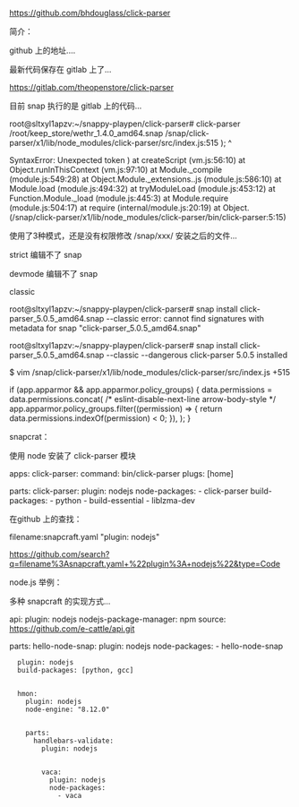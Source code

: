 


https://github.com/bhdouglass/click-parser

简介：

github 上的地址....


最新代码保存在 gitlab 上了...

https://gitlab.com/theopenstore/click-parser

目前 snap 执行的是  gitlab 上的代码...




root@sltxyl1apzv:~/snappy-playpen/click-parser# click-parser /root/keep_store/wethr_1.4.0_amd64.snap
/snap/click-parser/x1/lib/node_modules/click-parser/src/index.js:515
                            );
                            ^

SyntaxError: Unexpected token )
    at createScript (vm.js:56:10)
    at Object.runInThisContext (vm.js:97:10)
    at Module._compile (module.js:549:28)
    at Object.Module._extensions..js (module.js:586:10)
    at Module.load (module.js:494:32)
    at tryModuleLoad (module.js:453:12)
    at Function.Module._load (module.js:445:3)
    at Module.require (module.js:504:17)
    at require (internal/module.js:20:19)
    at Object.<anonymous> (/snap/click-parser/x1/lib/node_modules/click-parser/bin/click-parser:5:15)







使用了3种模式，还是没有权限修改 /snap/xxx/ 安装之后的文件...

strict  编辑不了 snap

devmode 编辑不了 snap

classic

root@sltxyl1apzv:~/snappy-playpen/click-parser# snap install click-parser_5.0.5_amd64.snap  --classic
error: cannot find signatures with metadata for snap "click-parser_5.0.5_amd64.snap"

root@sltxyl1apzv:~/snappy-playpen/click-parser# snap install click-parser_5.0.5_amd64.snap  --classic --dangerous
click-parser 5.0.5 installed



$ vim /snap/click-parser/x1/lib/node_modules/click-parser/src/index.js +515



if (app.apparmor && app.apparmor.policy_groups) {
      data.permissions = data.permissions.concat(
          /* eslint-disable-next-line arrow-body-style */
          app.apparmor.policy_groups.filter((permission) => {
              return data.permissions.indexOf(permission) < 0;
          }),
      );
  }




snapcrat：

使用 node 安装了 click-parser 模块

  apps:
    click-parser:
      command: bin/click-parser
      plugs: [home]

  parts:
    click-parser:
      plugin: nodejs
      node-packages:
        - click-parser
      build-packages:
        - python
        - build-essential
        - liblzma-dev






在github 上的查找：

filename:snapcraft.yaml "plugin: nodejs"


https://github.com/search?q=filename%3Asnapcraft.yaml+%22plugin%3A+nodejs%22&type=Code

node.js 举例：

多种 snapcraft 的实现方式...

api:
  plugin: nodejs
  nodejs-package-manager: npm
  source: https://github.com/e-cattle/api.git



  parts:
  hello-node-snap:
    plugin: nodejs
    node-packages:
      - hello-node-snap


      plugin: nodejs
      build-packages: [python, gcc]


      hmon:
        plugin: nodejs
        node-engine: "8.12.0"


        parts:
          handlebars-validate:
            plugin: nodejs


            vaca:
              plugin: nodejs
              node-packages:
                - vaca

